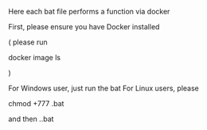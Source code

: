 Here each bat file performs a function via docker

First, please ensure you have Docker installed

( please run 

docker image ls

)

For Windows user, just run the bat
For Linux users, please 

chmod +777 <bat file>.bat

and then
.<bat file>.bat

